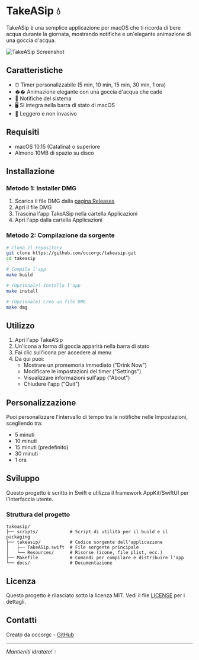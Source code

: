 # TakeASip 💧

TakeASip è una semplice applicazione per macOS che ti ricorda di bere acqua durante la giornata, mostrando notifiche e un'elegante animazione di una goccia d'acqua.

![TakeASip Screenshot](docs/images/screenshot.png)

## Caratteristiche

- ⏰ Timer personalizzabile (5 min, 10 min, 15 min, 30 min, 1 ora)
- �� Animazione elegante con una goccia d'acqua che cade
- 🔔 Notifiche del sistema
- 🖥️ Si integra nella barra di stato di macOS
- 🚀 Leggero e non invasivo

## Requisiti

- macOS 10.15 (Catalina) o superiore
- Almeno 10MB di spazio su disco

## Installazione

### Metodo 1: Installer DMG

1. Scarica il file DMG dalla [pagina Releases](https://github.com/occorgc/takeasip/releases)
2. Apri il file DMG
3. Trascina l'app TakeASip nella cartella Applicazioni
4. Apri l'app dalla cartella Applicazioni

### Metodo 2: Compilazione da sorgente

```bash
# Clona il repository
git clone https://github.com/occorgc/takeasip.git
cd takeasip

# Compila l'app
make build

# (Opzionale) Installa l'app
make install

# (Opzionale) Crea un file DMG
make dmg
```

## Utilizzo

1. Apri l'app TakeASip
2. Un'icona a forma di goccia apparirà nella barra di stato
3. Fai clic sull'icona per accedere al menu
4. Da qui puoi:
   - Mostrare un promemoria immediato ("Drink Now")
   - Modificare le impostazioni del timer ("Settings")
   - Visualizzare informazioni sull'app ("About")
   - Chiudere l'app ("Quit")

## Personalizzazione

Puoi personalizzare l'intervallo di tempo tra le notifiche nelle Impostazioni, scegliendo tra:
- 5 minuti
- 10 minuti
- 15 minuti (predefinito)
- 30 minuti
- 1 ora

## Sviluppo

Questo progetto è scritto in Swift e utilizza il framework AppKit/SwiftUI per l'interfaccia utente.

### Struttura del progetto

```
takeasip/
├── scripts/            # Script di utilità per il build e il packaging
├── takeasip/           # Codice sorgente dell'applicazione
│   ├── TakeASip.swift  # File sorgente principale
│   └── Resources/      # Risorse (icone, file plist, ecc.)
├── Makefile            # Comandi per compilare e distribuire l'app
└── docs/               # Documentazione
```

## Licenza

Questo progetto è rilasciato sotto la licenza MIT. Vedi il file [LICENSE](LICENSE) per i dettagli.

## Contatti

Creato da occorgc - [GitHub](https://github.com/occorgc)

---

*Mantieniti idratato! 💧*
